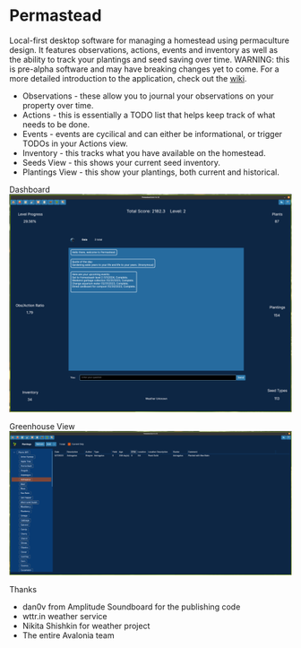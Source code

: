 # Permastead
Local-first desktop software for managing a homestead using permaculture design. It features observations, actions, events and inventory as well as the ability to track your plantings and seed saving over time. WARNING: this is pre-alpha software and may have breaking changes yet to come. For a more detailed introduction to the application, check out the [wiki](https://github.com/curvedspace/Permastead/wiki).

- Observations - these allow you to journal your observations on your property over time.
- Actions - this is essentially a TODO list that helps keep track of what needs to be done.
- Events - events are cycilical and can either be informational, or trigger TODOs in your Actions view.
- Inventory - this tracks what you have available on the homestead.
- Seeds View - this shows your current seed inventory.
- Plantings View - this show your plantings, both current and historical.



Dashboard
![screenshot1.png](Docs/screenshot1.png)

Greenhouse View
![screenshot2.png](Docs/screenshot2.png)

Thanks
- dan0v from Amplitude Soundboard for the publishing code
- wttr.in weather service
- Nikita Shishkin for weather project
- The entire Avalonia team
